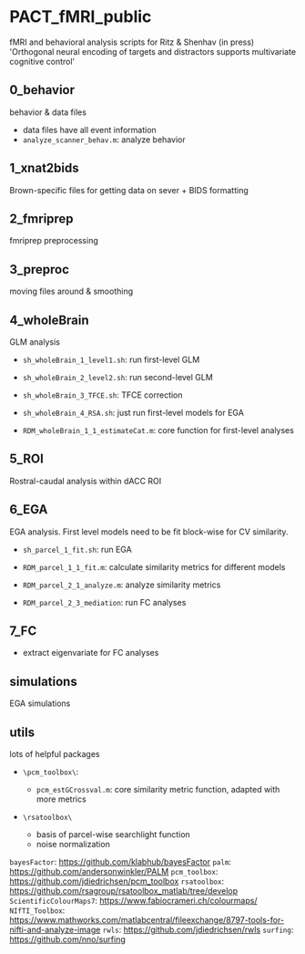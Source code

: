# PACT_fMRI_public
 fMRI and behavioral analysis scripts for Ritz & Shenhav (in press) 'Orthogonal neural encoding of targets and distractors supports multivariate cognitive control'


## 0_behavior

behavior & data files
- data files have all event information 
- `analyze_scanner_behav.m`: analyze behavior


## 1_xnat2bids

Brown-specific files for getting data on sever + BIDS formatting


## 2_fmriprep

fmriprep preprocessing


## 3_preproc

moving files around & smoothing


## 4_wholeBrain

GLM analysis

- `sh_wholeBrain_1_level1.sh`: run first-level GLM
- `sh_wholeBrain_2_level2.sh`: run second-level GLM
- `sh_wholeBrain_3_TFCE.sh`: TFCE correction
- `sh_wholeBrain_4_RSA.sh`: just run first-level models for EGA 

- `RDM_wholeBrain_1_1_estimateCat.m`: core function for first-level analyses


## 5_ROI

Rostral-caudal analysis within dACC ROI


## 6_EGA

EGA analysis. First level models need to be fit block-wise for CV similarity.

- `sh_parcel_1_fit.sh`: run EGA


- `RDM_parcel_1_1_fit.m`: calculate similarity metrics for different models
- `RDM_parcel_2_1_analyze.m`: analyze similarity metrics
- `RDM_parcel_2_3_mediation`: run FC analyses


## 7_FC

- extract eigenvariate for FC analyses


## simulations

EGA simulations



## utils

lots of helpful packages

- `\pcm_toolbox\`: 
	- `pcm_estGCrossval.m`: core similarity metric function, adapted with more metrics

- `\rsatoolbox\`
	- basis of parcel-wise searchlight function
	- noise normalization


`bayesFactor`: https://github.com/klabhub/bayesFactor
`palm`: https://github.com/andersonwinkler/PALM
`pcm_toolbox`: https://github.com/jdiedrichsen/pcm_toolbox
`rsatoolbox`: https://github.com/rsagroup/rsatoolbox_matlab/tree/develop
`ScientificColourMaps7`: https://www.fabiocrameri.ch/colourmaps/
`NIfTI_Toolbox`: https://www.mathworks.com/matlabcentral/fileexchange/8797-tools-for-nifti-and-analyze-image
`rwls`: https://github.com/jdiedrichsen/rwls
`surfing`: https://github.com/nno/surfing